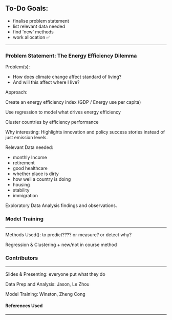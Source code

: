 ## To-Do Goals:

- finalise problem statement
- list relevant data needed
- find 'new' methods
- work allocation ✅

---

### Problem Statement: The Energy Efficiency Dilemma 

Problem(s):
- How does climate change affect standard of living?
- And will this affect where I live?



Approach:

Create an energy efficiency index (GDP / Energy use per capita)

Use regression to model what drives energy efficiency

Cluster countries by efficiency performance

Why interesting:
Highlights innovation and policy success stories instead of just emission levels.


Relevant Data needed: 

- monthly Income
- retirement
- good healthcare
- whether place is dirty
- how well a country is doing
- housing
- stability
- immigration 


Exploratory Data Analysis findings and observations.


### Model Training
---

Methods Used(): to predict???? or measure? or detect why?

Regression & Clustering + new/not in course method


### Contributors
---

Slides & Presenting: everyone put what they do

Data Prep and Analysis: Jason, Le Zhou

Model Training: Winston, Zheng Cong



#### References Used
---
